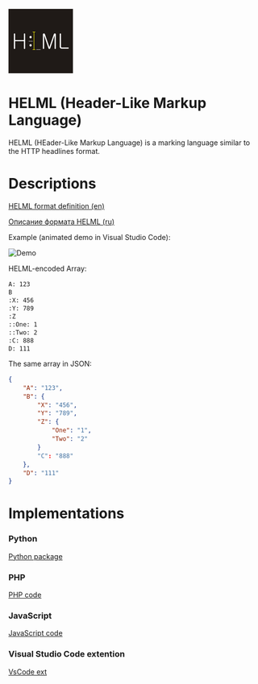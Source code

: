 
![helml-logo](https://github.com/dynoser/HELML/raw/master/logo/icon.png)

# HELML (Header-Like Markup Language)

HELML (HEader-Like Markup Language) is a marking language similar to the HTTP headlines format.

# Descriptions

[HELML format definition (en)](https://github.com/dynoser/HELML/blob/master/README-HELML_en.md)

[Описание формата HELML (ru)](https://github.com/dynoser/HELML/blob/master/README-HELML_ru.md)


Example (animated demo in Visual Studio Code):

![Demo](https://i.imgur.com/WyGbJmO.gif)

HELML-encoded Array:
```console
A: 123
B
:X: 456
:Y: 789
:Z
::One: 1
::Two: 2
:C: 888
D: 111
```
The same array in JSON:
```json
{
    "A": "123",
    "B": {
        "X": "456",
        "Y": "789",
        "Z": {
            "One": "1",
            "Two": "2"
        }
        "C": "888"
    },
    "D": "111"
}
```



# Implementations

### Python

[Python package](https://github.com/dynoser/HELML/tree/master/Python)

### PHP

[PHP code](https://github.com/dynoser/phpHELML/)

### JavaScript

[JavaScript code](https://github.com/dynoser/HELML/tree/master/JavaScript)


### Visual Studio Code extention

[VsCode ext](https://github.com/dynoser/HELML/tree/master/helml-vscode-plugin)
